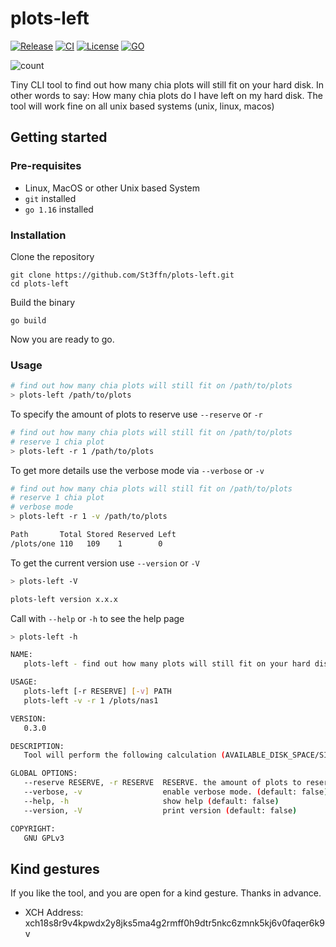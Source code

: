 # plots-left

[![Release](https://img.shields.io/github/v/release/St3ffn/plots-left)](https://github.com/St3ffn/plots-left/releases)
[![CI](https://github.com/St3ffn/plots-left/actions/workflows/ci.yml/badge.svg)](https://github.com/St3ffn/plots-left/actions/workflows/ci.yml)
[![License](https://img.shields.io/github/license/st3ffn/plots-left)](/LICENSE)
[![GO](https://img.shields.io/github/go-mod/go-version/St3ffn/plots-left)](https://golang.org/)

![count](https://media.giphy.com/media/3owzW5c1tPq63MPmWk/giphy.gif)

Tiny CLI tool to find out how many chia plots will still fit on your hard disk. In other words to say: 
How many chia plots do I have left on my hard disk. The tool will work fine on all unix based systems (unix, linux, macos)

## Getting started

### Pre-requisites

- Linux, MacOS or other Unix based System
- `git` installed
- `go 1.16` installed

### Installation 

Clone the repository

```shell
git clone https://github.com/St3ffn/plots-left.git
cd plots-left
```

Build the binary

```shell
go build
```

Now you are ready to go.

### Usage

```bash
# find out how many chia plots will still fit on /path/to/plots
> plots-left /path/to/plots
```

To specify the amount of plots to reserve use `--reserve` or `-r`
```bash
# find out how many chia plots will still fit on /path/to/plots
# reserve 1 chia plot
> plots-left -r 1 /path/to/plots
```

To get more details use the verbose mode via `--verbose` or `-v`
```bash
# find out how many chia plots will still fit on /path/to/plots
# reserve 1 chia plot
# verbose mode
> plots-left -r 1 -v /path/to/plots

Path       Total Stored Reserved Left
/plots/one 110   109    1        0
```

To get the current version use `--version` or `-V`
```bash
> plots-left -V

plots-left version x.x.x
```

Call with `--help` or `-h` to see the help page
```bash
> plots-left -h

NAME:
   plots-left - find out how many plots will still fit on your hard disk

USAGE:
   plots-left [-r RESERVE] [-v] PATH
   plots-left -v -r 1 /plots/nas1

VERSION:
   0.3.0

DESCRIPTION:
   Tool will perform the following calculation (AVAILABLE_DISK_SPACE/SINGLE_PLOT_SIZE)-RESERVED_PLOTS.

GLOBAL OPTIONS:
   --reserve RESERVE, -r RESERVE  RESERVE. the amount of plots to reserve. (default: 1)
   --verbose, -v                  enable verbose mode. (default: false)
   --help, -h                     show help (default: false)
   --version, -V                  print version (default: false)

COPYRIGHT:
   GNU GPLv3
```

## Kind gestures

If you like the tool, and you are open for a kind gesture. Thanks in advance. 

- XCH Address: xch18s8r9v4kpwdx2y8jks5ma4g2rmff0h9dtr5nkc6zmnk5kj6v0faqer6k9v

